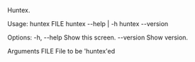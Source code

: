 Huntex.

Usage:
    huntex FILE
    huntex --help | -h
    huntex --version

Options:
    -h, --help      Show this screen.
    --version       Show version.

Arguments
    FILE            File to be 'huntex'ed
